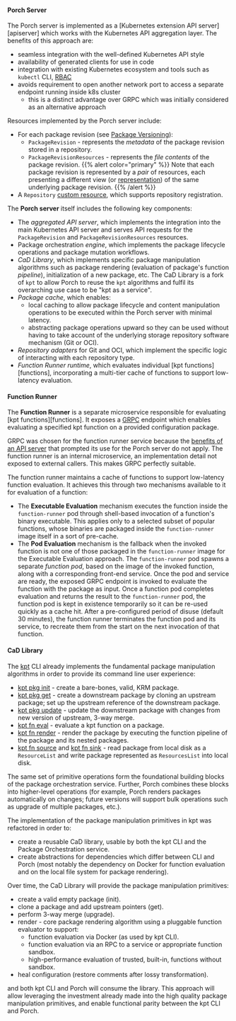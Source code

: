 #### Porch Server

The Porch server is implemented as a [Kubernetes extension API server][apiserver] which works with the Kubernetes API
aggregation layer. The benefits of this approach are:

* seamless integration with the well-defined Kubernetes API style
* availability of generated clients for use in code
* integration with existing Kubernetes ecosystem and tools such as  `kubectl` CLI,
  [RBAC](https://kubernetes.io/docs/reference/access-authn-authz/rbac/)
* avoids requirement to open another network port to access a separate endpoint running inside k8s cluster
  * this is a distinct advantage over GRPC which was initially considered as an alternative approach

Resources implemented by the Porch server include:

* For each package revision (see [Package Versioning](../../2_concepts/concepts_elaborated.md#package-versioning)):
  * `PackageRevision` - represents the *metadata* of the package revision stored in a repository.
  * `PackageRevisionResources` - represents the *file contents* of the package revision.
    {{% alert color="primary" %}}
  Note that each package revision is represented by a *pair* of resources, each presenting a different view (or [representation](https://github.com/kubernetes/community/blob/master/contributors/devel/sig-architecture/api-conventions.md#differing-representations)) of the same underlying package revision.
    {{% /alert %}}
* A `Repository` [custom resource][crds], which supports repository registration.

The **Porch server** itself includes the following key components:

* The *aggregated API server*, which implements the integration into the main Kubernetes API server and 
  serves API requests for the `PackageRevision` and `PackageRevisionResources` resources.
* Package orchestration *engine*, which implements the package lifecycle operations and package mutation workflows.
* *CaD Library*, which implements specific package manipulation algorithms such as package rendering (evaluation of
  package's function *pipeline*), initialization of a new package, etc. The CaD Library is a fork of `kpt` to allow Porch
  to reuse the `kpt` algorithms and fulfil its overarching use case to be "kpt as a service".
* *Package cache*, which enables:
  * local caching to allow package lifecycle and content manipulation operations to be executed within the Porch server
    with minimal latency.
  * abstracting package operations upward so they can be used without having to take account of the underlying storage
    repository software mechanism (Git or OCI).
* *Repository adapters* for Git and OCI, which implement the specific logic of interacting with each repository type.
* *Function Runner runtime*, which evaluates individual [kpt functions][functions], incorporating a multi-tier cache of
  functions to support low-latency evaluation.

#### Function Runner

The **Function Runner** is a separate microservice responsible for evaluating [kpt functions][functions]. It exposes
a [GRPC](https://grpc.io/) endpoint which enables evaluating a specified kpt function on a provided configuration package.

GRPC was chosen for the function runner service because the [benefits of an API server](../../2_concepts/porch_concepts.md#grpc-api) that prompted its use
for the Porch server do not apply. The function runner is an internal microservice, an implementation detail not exposed
to external callers. This makes GRPC perfectly suitable.

The function runner maintains a cache of functions to support low-latency function evaluation. It achieves this through
two mechanisms available to it for evaluation of a function:

* The **Executable Evaluation** mechanism executes the function inside the `function-runner` pod through shell-based
  invocation of a function's binary executable. This applies only to a selected subset of popular functions, whose binaries
  are packaged inside the `function-runner` image itself in a sort of pre-cache.
* The **Pod Evaluation** mechanism is the fallback when the invoked function is not one of those packaged in the `function-runner`
  image for the Executable Evaluation approach. The `function-runner` pod spawns a separate *function pod*, based on the
  image of the invoked function, along with a corresponding front-end service. Once the pod and service are ready, the
  exposed GRPC endpoint is invoked to evaluate the function with the package as input. Once a function pod completes
  evaluation and returns the result to the `function-runner` pod, the function pod is kept in existence temporarily so
  it can be re-used quickly as a cache hit. After a pre-configured period of disuse (default 30 minutes), the function
  runner terminates the function pod and its service, to recreate them from the start on the next invocation of that function.

#### CaD Library

The [kpt](https://kpt.dev/) CLI already implements the fundamental package manipulation algorithms in order to provide its
command line user experience:

* [kpt pkg init](https://kpt.dev/reference/cli/pkg/init/) - create a bare-bones, valid, KRM package.
* [kpt pkg get](https://kpt.dev/reference/cli/pkg/get/) - create a downstream package by cloning an upstream package;
  set up the upstream reference of the downstream package.
* [kpt pkg update](https://kpt.dev/reference/cli/pkg/update/) - update the downstream package with changes from new
  version of upstream, 3-way merge.
* [kpt fn eval](https://kpt.dev/reference/cli/fn/eval/) - evaluate a kpt function on a package.
* [kpt fn render](https://kpt.dev/reference/cli/fn/render/) - render the package by executing the function pipeline of
  the package and its nested packages.
* [kpt fn source](https://kpt.dev/reference/cli/fn/source/) and [kpt fn sink](https://kpt.dev/reference/cli/fn/sink/) -
  read package from local disk as a `ResourceList` and write package represented as `ResourcesList` into local disk.

The same set of primitive operations form the foundational building blocks of the package orchestration service. Further,
Porch combines these blocks into higher-level operations (for example, Porch renders packages automatically on changes;
future versions will support bulk operations such as upgrade of multiple packages, etc.).

The implementation of the package manipulation primitives in kpt was refactored in order to:

* create a reusable CaD library, usable by both the kpt CLI and the Package Orchestration service.
* create abstractions for dependencies which differ between CLI and Porch (most notably the dependency on Docker for
  function evaluation and on the local file system for package rendering).

Over time, the CaD Library will provide the package manipulation primitives:

* create a valid empty package (init).
* clone a package and add upstream pointers (get).
* perform 3-way merge (upgrade).
* render - core package rendering algorithm using a pluggable function evaluator to support:
  * function evaluation via Docker (as used by kpt CLI).
  * function evaluation via an RPC to a service or appropriate function sandbox.
  * high-performance evaluation of trusted, built-in, functions without sandbox.
* heal configuration (restore comments after lossy transformation).

and both kpt CLI and Porch will consume the library. This approach will allow leveraging the investment already made into
the high quality package manipulation primitives, and enable functional parity between the kpt CLI and Porch.


<!-- Reference links -->
[crds]: https://kubernetes.io/docs/concepts/extend-kubernetes/api-extension/custom-resources/